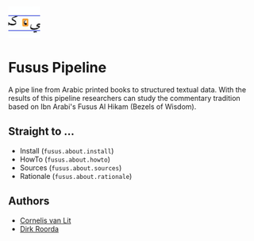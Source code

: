 ![logo](images/fusus-small.png)

# Fusus Pipeline

A pipe line from Arabic printed books to structured textual data.
With the results of this pipeline researchers can study the commentary
tradition based on Ibn Arabi's Fusus Al Hikam (Bezels of Wisdom).


## Straight to ...

* Install (`fusus.about.install`)
* HowTo (`fusus.about.howto`)
* Sources (`fusus.about.sources`)
* Rationale (`fusus.about.rationale`)

## Authors

*   [Cornelis van Lit](https://digitalorientalist.com/about-cornelis-van-lit/)
*   [Dirk Roorda](https://www.annotation.nl)

